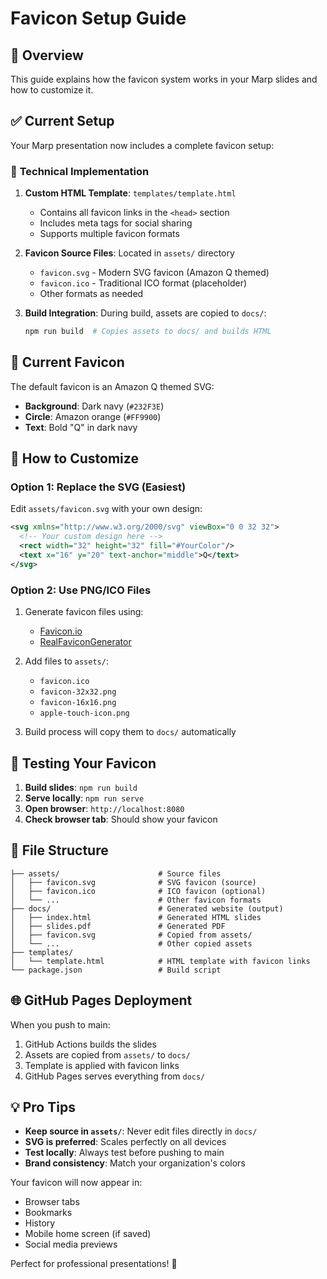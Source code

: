 # Favicon Setup Guide

## 🎯 Overview

This guide explains how the favicon system works in your Marp slides and how to customize it.

## ✅ Current Setup

Your Marp presentation now includes a complete favicon setup:

### 🔧 **Technical Implementation**

1. **Custom HTML Template**: `templates/template.html`
   - Contains all favicon links in the `<head>` section
   - Includes meta tags for social sharing
   - Supports multiple favicon formats

2. **Favicon Source Files**: Located in `assets/` directory
   - `favicon.svg` - Modern SVG favicon (Amazon Q themed)
   - `favicon.ico` - Traditional ICO format (placeholder)
   - Other formats as needed

3. **Build Integration**: During build, assets are copied to `docs/`:

   ```bash
   npm run build  # Copies assets to docs/ and builds HTML
   ```

## 🎨 **Current Favicon**

The default favicon is an Amazon Q themed SVG:

- **Background**: Dark navy (`#232F3E`)
- **Circle**: Amazon orange (`#FF9900`)
- **Text**: Bold "Q" in dark navy

## 🔄 **How to Customize**

### Option 1: Replace the SVG (Easiest)

Edit `assets/favicon.svg` with your own design:

```svg
<svg xmlns="http://www.w3.org/2000/svg" viewBox="0 0 32 32">
  <!-- Your custom design here -->
  <rect width="32" height="32" fill="#YourColor"/>
  <text x="16" y="20" text-anchor="middle">Q</text>
</svg>
```

### Option 2: Use PNG/ICO Files

1. Generate favicon files using:
   - [Favicon.io](https://favicon.io/)
   - [RealFaviconGenerator](https://realfavicongenerator.net/)

2. Add files to `assets/`:
   - `favicon.ico`
   - `favicon-32x32.png`
   - `favicon-16x16.png`
   - `apple-touch-icon.png`

3. Build process will copy them to `docs/` automatically

## 🚀 **Testing Your Favicon**

1. **Build slides**: `npm run build`
2. **Serve locally**: `npm run serve`
3. **Open browser**: `http://localhost:8080`
4. **Check browser tab**: Should show your favicon

## 📁 **File Structure**

```plaintext
├── assets/                      # Source files
│   ├── favicon.svg              # SVG favicon (source)
│   ├── favicon.ico              # ICO favicon (optional)
│   └── ...                      # Other favicon formats
├── docs/                        # Generated website (output)
│   ├── index.html               # Generated HTML slides
│   ├── slides.pdf               # Generated PDF
│   ├── favicon.svg              # Copied from assets/
│   └── ...                      # Other copied assets
├── templates/
│   └── template.html            # HTML template with favicon links
└── package.json                 # Build script
```

## 🌐 **GitHub Pages Deployment**

When you push to main:

1. GitHub Actions builds the slides
2. Assets are copied from `assets/` to `docs/`
3. Template is applied with favicon links
4. GitHub Pages serves everything from `docs/`

## 💡 **Pro Tips**

- **Keep source in `assets/`**: Never edit files directly in `docs/`
- **SVG is preferred**: Scales perfectly on all devices
- **Test locally**: Always test before pushing to main
- **Brand consistency**: Match your organization's colors

Your favicon will now appear in:

- Browser tabs
- Bookmarks
- History
- Mobile home screen (if saved)
- Social media previews

Perfect for professional presentations! 🎉
